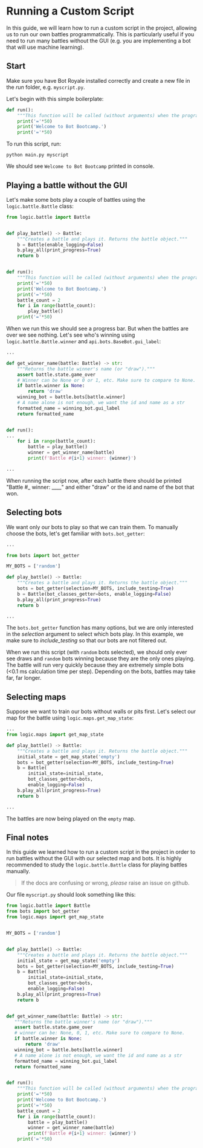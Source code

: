# Running a Custom Script

In this guide, we will learn how to run a custom script in the project, allowing us to run our own battles programmatically. This is particularly useful if you need to run many battles without the GUI (e.g. you are implementing a bot that will use machine learning).

## Start
Make sure you have Bot Royale installed correctly and create a new file in the *run* folder, e.g. `myscript.py`.

Let's begin with this simple boilerplate:
```python
def run():
    """This function will be called (without arguments) when the program starts."""
    print('='*50)
    print('Welcome to Bot Bootcamp.')
    print('='*50)
```

To run this script, run:

`python main.py myscript`

We should see `Welcome to Bot Bootcamp` printed in console.

## Playing a battle without the GUI
Let's make some bots play a couple of battles using the `logic.battle.Battle` class:
```python
from logic.battle import Battle


def play_battle() -> Battle:
    """Creates a battle and plays it. Returns the battle object."""
    b = Battle(enable_logging=False)
    b.play_all(print_progress=True)
    return b


def run():
    """This function will be called (without arguments) when the program starts."""
    print('='*50)
    print('Welcome to Bot Bootcamp.')
    print('='*50)
    battle_count = 2
    for i in range(battle_count):
        play_battle()
    print('='*50)
```

When we run this we should see a progress bar. But when the battles are over we see nothing. Let's see who's winning using `logic.battle.Battle.winner` and `api.bots.BaseBot.gui_label`:
```python
...

def get_winner_name(battle: Battle) -> str:
    """Returns the battle winner's name (or "draw")."""
    assert battle.state.game_over
    # Winner can be None or 0 or 1, etc. Make sure to compare to None.
    if battle.winner is None:
        return 'draw'
    winning_bot = battle.bots[battle.winner]
    # A name alone is not enough, we want the id and name as a str
    formatted_name = winning_bot.gui_label
    return formatted_name


def run():
...
    for i in range(battle_count):
        battle = play_battle()
        winner = get_winner_name(battle)
        print(f'Battle #{i+1} winner: {winner}')

...
```

When running the script now, after each battle there should be printed "Battle #_ winner: ____" and either "draw" or the id and name of the bot that won.


## Selecting bots
We want only our bots to play so that we can train them. To manually choose the bots, let's get familiar with `bots.bot_getter`:
```python
...

from bots import bot_getter

MY_BOTS = ['random']

def play_battle() -> Battle:
    """Creates a battle and plays it. Returns the battle object."""
    bots = bot_getter(selection=MY_BOTS, include_testing=True)
    b = Battle(bot_classes_getter=bots, enable_logging=False)
    b.play_all(print_progress=True)
    return b

...
```

The `bots.bot_getter` function has many options, but we are only interested in the *selection* argument to select which bots play. In this example, we make sure to *include_testing* so that our bots are not filtered out.

When we run this script (with `random` bots selected), we should only ever see draws and `random` bots winning because they are the only ones playing. The battle will run very quickly because they are extremely simple bots (<0.1 ms calculation time per step). Depending on the bots, battles may take far, far longer.


## Selecting maps
Suppose we want to train our bots without walls or pits first. Let's select our map for the battle using `logic.maps.get_map_state`:

```python
...
from logic.maps import get_map_state

def play_battle() -> Battle:
    """Creates a battle and plays it. Returns the battle object."""
    initial_state = get_map_state('empty')
    bots = bot_getter(selection=MY_BOTS, include_testing=True)
    b = Battle(
        initial_state=initial_state,
        bot_classes_getter=bots,
        enable_logging=False)
    b.play_all(print_progress=True)
    return b

...
```

The battles are now being played on the `empty` map.


## Final notes
In this guide we learned how to run a custom script in the project in order to run battles without the GUI with our selected map and bots. It is highly recommended to study the `logic.battle.Battle` class for playing battles manually.

> If the docs are confusing or wrong, *please* raise an issue on github.

Our file `myscript.py` should look something like this:
```python
from logic.battle import Battle
from bots import bot_getter
from logic.maps import get_map_state


MY_BOTS = ['random']


def play_battle() -> Battle:
    """Creates a battle and plays it. Returns the battle object."""
    initial_state = get_map_state('empty')
    bots = bot_getter(selection=MY_BOTS, include_testing=True)
    b = Battle(
        initial_state=initial_state,
        bot_classes_getter=bots,
        enable_logging=False)
    b.play_all(print_progress=True)
    return b


def get_winner_name(battle: Battle) -> str:
   """Returns the battle winner's name (or "draw")."""
   assert battle.state.game_over
   # winner can be: None, 0, 1, etc. Make sure to compare to None.
   if battle.winner is None:
       return 'draw'
   winning_bot = battle.bots[battle.winner]
   # A name alone is not enough, we want the id and name as a str
   formatted_name = winning_bot.gui_label
   return formatted_name


def run():
    """This function will be called (without arguments) when the program starts."""
    print('='*50)
    print('Welcome to Bot Bootcamp.')
    print('='*50)
    battle_count = 2
    for i in range(battle_count):
        battle = play_battle()
        winner = get_winner_name(battle)
        print(f'Battle #{i+1} winner: {winner}')
    print('='*50)
```
